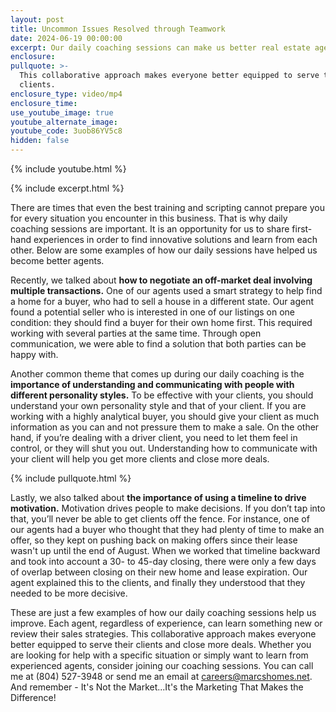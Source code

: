 ```yaml
---
layout: post
title: Uncommon Issues Resolved through Teamwork
date: 2024-06-19 00:00:00
excerpt: Our daily coaching sessions can make us better real estate agents.
enclosure:
pullquote: >-
  This collaborative approach makes everyone better equipped to serve their
  clients.
enclosure_type: video/mp4
enclosure_time:
use_youtube_image: true
youtube_alternate_image:
youtube_code: 3uob86YV5c8
hidden: false
---
```

{% include youtube.html %}

{% include excerpt.html %}

There are times that even the best training and scripting cannot prepare you for every situation you encounter in this business. That is why daily coaching sessions are important. It is an opportunity for us to share first-hand experiences in order to find innovative solutions and learn from each other. Below are some examples of how our daily sessions have helped us become better agents.

Recently, we talked about **how to negotiate an off-market deal involving multiple transactions.** One of our agents used a smart strategy to help find a home for a buyer, who had to sell a house in a different state. Our agent found a potential seller who is interested in one of our listings on one condition: they should find a buyer for their own home first. This required working with several parties at the same time. Through open communication, we were able to find a solution that both parties can be happy with.

Another common theme that comes up during our daily coaching is the **importance of understanding and communicating with people with different personality styles.** To be effective with your clients, you should understand your own personality style and that of your client. If you are working with a highly analytical buyer, you should give your client as much information as you can and not pressure them to make a sale. On the other hand, if you’re dealing with a driver client, you need to let them feel in control, or they will shut you out. Understanding how to communicate with your client will help you get more clients and close more deals.

{% include pullquote.html %}

Lastly, we also talked about **the importance of using a timeline to drive motivation.** Motivation drives people to make decisions. If you don’t tap into that, you’ll never be able to get clients off the fence. For instance, one of our agents had a buyer who thought that they had plenty of time to make an offer, so they kept on pushing back on making offers since their lease wasn't up until the end of August. When we worked that timeline backward and took into account a 30- to 45-day closing, there were only a few days of overlap between closing on their new home and lease expiration. Our agent explained this to the clients, and finally they understood that they needed to be more decisive.

These are just a few examples of how our daily coaching sessions help us improve. Each agent, regardless of experience, can learn something new or review their sales strategies. This collaborative approach makes everyone better equipped to serve their clients and close more deals. Whether you are looking for help with a specific situation or simply want to learn from experienced agents, consider joining our coaching sessions. You can call me at (804) 527-3948 or send me an email at [careers@marcshomes.net](mailto:careers@marcshomes.net). And remember - It's Not the Market...It's the Marketing That Makes the Difference!